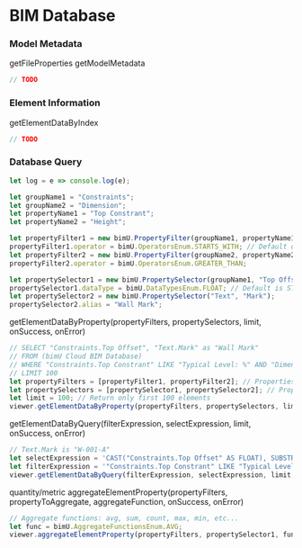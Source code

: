 # BIM Database

### Model Metadata
getFileProperties
getModelMetadata

``` javascript
// TODO
```

### Element Information
getElementDataByIndex

``` javascript
// TODO
```

### Database Query

``` javascript
let log = e => console.log(e);

let groupName1 = "Constraints";
let groupName2 = "Dimension";
let propertyName1 = "Top Constrant";
let propertyName2 = "Height";

let propertyFilter1 = new bimU.PropertyFilter(groupName1, propertyName1, "Level 1");
propertyFilter1.operator = bimU.OperatorsEnum.STARTS_WITH; // Default operator is equalTo.
let propertyFilter2 = new bimU.PropertyFilter(groupName2, propertyName2, 59.78);
propertyFilter2.operator = bimU.OperatorsEnum.GREATER_THAN;

let propertySelector1 = new bimU.PropertySelector(groupName1, "Top Offset");
propertySelector1.dataType = bimU.DataTypesEnum.FLOAT; // Default is STRING.
let propertySelector2 = new bimU.PropertySelector("Text", "Mark");
propertySelector2.alias = "Wall Mark";
```
getElementDataByProperty(propertyFilters, propertySelectors, limit, onSuccess, onError)

``` javascript
// SELECT "Constraints.Top Offset", "Text.Mark" as "Wall Mark"
// FROM (bimU Cloud BIM Database)
// WHERE "Constraints.Top Constrant" LIKE "Typical Level: %" AND "Dimension.Height" > 59.78
// LIMIT 100
let propertyFilters = [propertyFilter1, propertyFilter2]; // Properties to search. All conditions must satisfy (AND - intersection).
let propertySelectors = [propertySelector1, propertySelector2]; // Properties to return. Maximum 5.
let limit = 100; // Return only first 100 elements
viewer.getElementDataByProperty(propertyFilters, propertySelectors, limit, log, log);
```

getElementDataByQuery(filterExpression, selectExpression, limit, onSuccess, onError)

``` javascript
// Text.Mark is "W-001-A"
let selectExpression = 'CAST("Constraints.Top Offset" AS FLOAT), SUBSTRING("Text.Mark", 2, 3) as "Wall Mark"';
let filterExpression = '"Constraints.Top Constrant" LIKE "Typical Level: %" AND CAST("Dimension.Height" AS FLOAT) > 59.78'; 
viewer.getElementDataByQuery(filterExpression, selectExpression, limit, log, log);
```
quantity/metric
aggregateElementProperty(propertyFilters, propertyToAggregate, aggregateFunction, onSuccess, onError)

``` javascript
// Aggregate functions: avg, sum, count, max, min, etc...
let func = bimU.AggregateFunctionsEnum.AVG;
viewer.aggregateElementProperty(propertyFilters, propertySelector1, func, log, log);
```